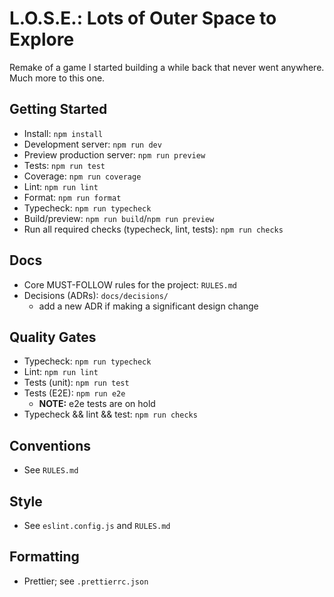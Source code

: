 # L.O.S.E.: Lots of Outer Space to Explore

Remake of a game I started building a while back that never went anywhere. Much more to this one.

## Getting Started

- Install: `npm install`
- Development server: `npm run dev`
- Preview production server: `npm run preview`
- Tests: `npm run test`
- Coverage: `npm run coverage`
- Lint: `npm run lint`
- Format: `npm run format`
- Typecheck: `npm run typecheck`
- Build/preview: `npm run build`/`npm run preview`
- Run all required checks (typecheck, lint, tests): `npm run checks`

## Docs

- Core MUST-FOLLOW rules for the project: `RULES.md`
- Decisions (ADRs): `docs/decisions/`
  - add a new ADR if making a significant design change

## Quality Gates

- Typecheck: `npm run typecheck`
- Lint: `npm run lint`
- Tests (unit): `npm run test`
- Tests (E2E): `npm run e2e`
  - **NOTE:** e2e tests are on hold
- Typecheck && lint && test: `npm run checks`

## Conventions

- See `RULES.md`

## Style

- See `eslint.config.js` and `RULES.md`

## Formatting

- Prettier; see `.prettierrc.json`

